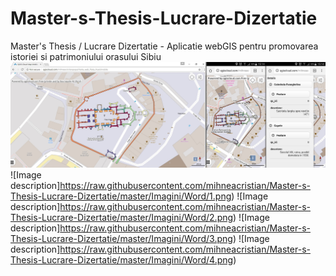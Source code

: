 # Master-s-Thesis-Lucrare-Dizertatie
Master's Thesis / Lucrare Dizertatie - Aplicatie webGIS pentru promovarea istoriei si patrimoniului orasului Sibiu
![Image description](https://raw.githubusercontent.com/mihneacristian/Master-s-Thesis-Lucrare-Dizertatie/master/Imagini/Word/Desktop.jpg)
![Image description]https://raw.githubusercontent.com/mihneacristian/Master-s-Thesis-Lucrare-Dizertatie/master/Imagini/Word/1.png)
![Image description]https://raw.githubusercontent.com/mihneacristian/Master-s-Thesis-Lucrare-Dizertatie/master/Imagini/Word/2.png)
![Image description]https://raw.githubusercontent.com/mihneacristian/Master-s-Thesis-Lucrare-Dizertatie/master/Imagini/Word/3.png)
![Image description]https://raw.githubusercontent.com/mihneacristian/Master-s-Thesis-Lucrare-Dizertatie/master/Imagini/Word/4.png)

